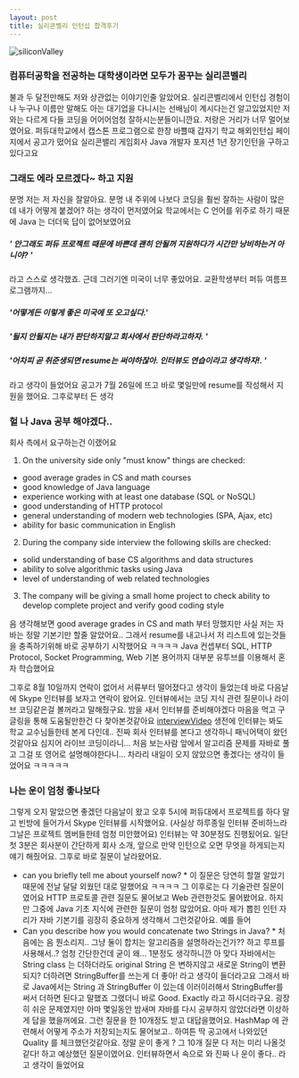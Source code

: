 ```yaml
---
layout: post
title: 실리콘벨리 인턴십 합격후기
---
```


![siliconValley](sejinleecodes/siliconValley.png)
### 컴퓨터공학을 전공하는 대학생이라면 모두가 꿈꾸는 실리콘벨리
불과 두 달전만해도 저와 상관없는 이야기인줄 알았어요. 
실리콘벨리에서 인턴십 경험이나 누구나 이름만 말해도 아는 대기업을 다니시는 선배님이 계시다는건 알고있었지만
저와는 다르게 다들 코딩을 어어어엄청 잘하시는분들이니깐요. 저랑은 거리가 너무 멀어보였어요. 
퍼듀대학교에서 캡스톤 프로그램으로 한창 바쁠때 갑자기 학교 해외인턴십 페이지에서 공고가 떴어요 
실리콘밸리 게임회사 Java 개발자 포지션 1년 장기인턴을 구하고 있다고요
### 그래도 에라 모르겠다~ 하고 지원
분명 저는 저 자신을 잘알아요. 분명 내 주위에 나보다 코딩을 훨씬 잘하는 사람이 많은데 내가 어떻게 붙겠어? 하는 생각이 먼저였어요
학교에서는 C 언어를 위주로 하기 때문에 Java 는 더더욱 답이 없어보였어요 
##### ' 안그래도 퍼듀 프로젝트 때문에 바쁜데 괜히 안될꺼 지원하다가 시간만 낭비하는거 아니야? '
라고 스스로 생각했죠.
근데 그러기엔 미국이 너무 좋았어요. 교환학생부터 퍼듀 여름프로그램까지...
##### '어떻게든 이렇게 좋은 미국에 또 오고싶다.'
##### '될지 안될지는 내가 판단하지말고 회사에서 판단하라고하자. '
##### '어차피 곧 취준생되면 resume는 써야하잖아. 인터뷰도 연습이라고 생각하자!. '
라고 생각이 들었어요
공고가 7월  26일에 뜨고 바로 몇일만에 resume를 작성해서 지원을 했어요. 그후로부터 든 생각
### 헐 나 Java 공부 해야겠다..
회사 측에서 요구하는건 이랬어요 
1. On the university side only "must know" things are checked: 
* good average grades in CS and math courses
* good knowledge of Java language 
* experience working with at least one database (SQL or NoSQL)
* good understanding of HTTP protocol 
* general understanding of modern web technologies (SPA, Ajax, etc)
* ability for basic communication in English

2. During the company side interview the following skills are checked: 
* solid understanding of base CS algorithms and data structures
* ability to solve algorithmic tasks using Java
* level of understanding of web related technologies
3. The company will be giving a small home project to check ability to develop complete project and verify good coding style

음 생각해보면 good average grades in CS and math 부터 망했지만 
사실 저는 자바는 정말 기본기만 할줄 알았어요.. 그래서 resume를 내고나서 저 리스트에 있는것들을 충족하기위해 바로 공부하기 시작했어요 ㅋㅋㅋㅋ
Java 컨셉부터 SQL, HTTP Protocol, Socket Programming, Web 기본 용어까지 대부분 유투브를 이용해서 혼자 학습했어요 

그후로 8월 10일까지 연락이 없어서 서류부터 떨어졌다고 생각이 들었는데 
바로 다음날에 Skype 인터뷰를 보자고 연락이 왔어요. 인터뷰에서는 코딩 지식 관련 질문이나 라이브 코딩같은걸 볼꺼라고 말해줬구요. 
밤을 새서 인터뷰를 준비해야겠다 마음을 먹고 구글링을 통해 도움될만한건 다 찾아본것같아요 
[interviewVideo](https://www.youtube.com/watch?v=5KB5KAak6tM&t=299s)
생전에 인터뷰는 봐도 학교 교수님들한테 본게 다인데.. 진짜 회사 인터뷰를 본다고 생각하니 패닉어택이 왔던것같아요
심지어 라이브 코딩이라니... 처음 보는사람 앞에서 알고리즘 문제를 자바로 풀고 그걸 또 영어로 설명해야한다니...
차라리 내일이 오지 않았으면 좋겠다는 생각이 들었어요 ㅋㅋㅋㅋㅋ

### 나는 운이 엄청 좋나보다
그렇게 오지 말았으면 좋겠던 다음날이 왔고 오후 5시에 퍼듀대에서 프로젝트를 하다 말고 빈방에 들어가서 Skype 인터뷰를 시작했어요.
(사실상 하루종일 인터뷰 준비하느라 그날은 프로젝트 멤버들한테 엄청 미안했어요)
인터뷰는 약 30분정도 진행됬어요. 일단 첫 3분은 회사분이 간단하게 회사 소개, 앞으로 만약 인턴으로 오면 무엇을 하게되는지 얘기 해줬어요. 
그후로 바로 질문이 날라왔어요. 
* can you briefly tell me about yourself now? * 
이 질문은 당연히 할껄 알았기 때문에 전날 달달 외웠던 대로 말했어요 ㅋㅋㅋㅋ 그 이후로는 다 기술관련 질문이였어요
HTTP 프로토콜 관련 질문도 물어보고 Web 관련한것도 물어봤어요. 하지만 그중에 Java 기초 지식에 관련한 질문이 엄청 많았어요.
아마 제가 뽑힌 인턴 자리가 자바 기본기를 굉장히 중요하게 생각해서 그런것같아요. 예를 들어
* Can you describe how you would concatenate two Strings in Java? *
처음에는 음 뭔소리지.. 그냥 둘이 합치는 알고리즘을 설명하라는건가?? 하고 루프를 사용해서..? 엄청 간단한건데 굳이 왜...
1분정도 생각하니깐 아 맞다 자바에서는 String class 는 더하더라도 original String 은 변하지않고 새로운 String이 변환되지?
더하려면 StringBuffer를 쓰는게 더 좋아! 라고 생각이 들더라고요 그래서 바로 Java에서는 String 과 StringBuffer 이 있는데 이러이러해서 StringBuffer를 써서 더하면 된다고 말했죠 그랬더니 바로 Good. Exactly 라고 하시더라구요. 굉장히 쉬운 문제였지만 아마 몇일동안 밤새며 자바를 다시 공부하지 않았더라면 이상하게 답을 했을꺼에요. 그런 질문을 한 10개정도 받고 대답을했어요. HashMap 에 관련해서 어떻게 주소가 저장되는지도 물어보고.. 하여튼 딱 공고에서 나와있던 Quality 를 체크했던것같아요. 정말 운이 좋게 ? 그 10개 질문 다 저는 미리 나올것같다! 하고 예상했던 질문이였어요. 인터뷰하면서 속으로 와 진짜 나 운이 좋다.. 라고 생각이 들었어요





